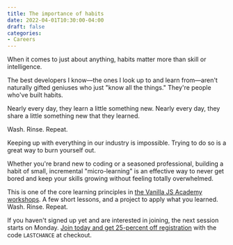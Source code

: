 ```yaml
---
title: The importance of habits
date: 2022-04-01T10:30:00-04:00
draft: false
categories:
- Careers
---
```


When it comes to just about anything, habits matter more than skill or intelligence.

The best developers I know&mdash;the ones I look up to and learn from&mdash;aren't naturally gifted geniuses who just "know all the things." They're people who've built habits.

Nearly every day, they learn a little something new. Nearly every day, they share a little something new that they learned.

Wash. Rinse. Repeat.

Keeping up with everything in our industry is impossible. Trying to do so is a great way to burn yourself out.

Whether you're brand new to coding or a seasoned professional, building a habit of small, incremental "micro-learning" is an effective way to never get bored and keep your skills growing without feeling totally overwhelmed.

This is one of the core learning principles in [the Vanilla JS Academy workshops](https://vanillajsacademy.com). A few short lessons, and a project to apply what you learned. Wash. Rinse. Repeat.

If you haven't signed up yet and are interested in joining, the next session starts on Monday. [Join today and get 25-percent off registration](https://vanillajsacademy.com) with the code `LASTCHANCE` at checkout.